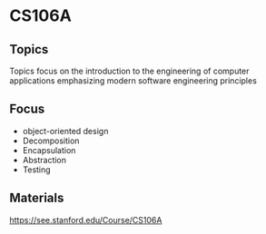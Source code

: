 # CS106A

**Topics**
-----------
Topics focus on the introduction to the engineering of computer applications emphasizing modern software engineering principles

**Focus**
----------
- object-oriented design
- Decomposition
- Encapsulation
- Abstraction
- Testing

**Materials**
---------
https://see.stanford.edu/Course/CS106A
 
